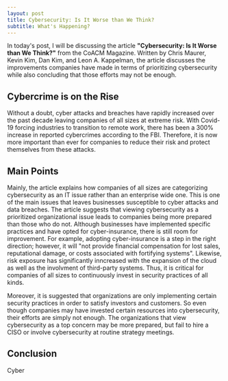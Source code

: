 ```yaml
---
layout: post
title: Cybersecurity: Is It Worse than We Think?
subtitle: What's Happening?
---
```



In today's post, I will be discussing the article **"Cybersecurity: Is It Worse than We Think?"** 
from the CoACM Magazine. Written by Chris Maurer, Kevin Kim, Dan Kim, and Leon A. Kappelman, the article discusses the improvements companies have made in terms of prioritizing cybersecurity while also concluding that those efforts may not be enough. 

## Cybercrime is on the Rise
Without a doubt, cyber attacks and breaches have rapidly increased over the past decade leaving companies of all sizes at extreme risk. With Covid-19 forcing industries to transition to remote work, there has been a 300% increase in reported cybercrimes according to the FBI. Therefore, it is now more important than ever for companies to reduce their risk and protect themselves from these attacks. 

## Main Points
Mainly, the article explains how companies of all sizes are categorizing cybersecurity as an IT issue rather than an enterprise wide one. This is one of the main issues that leaves businesses susceptible to cyber attacks and data breaches. The article suggests that viewing cybersecurity as a prioritized organizational issue leads to companies being more prepared than those who do not. Although businesses have implemented specific practices and have opted for cyber-insurance, there is still room for improvement. For example, adopting cyber-insurance is a step in the right direction; however, it will "not provide financial compensation for lost sales, reputational damage, or costs associated with fortifying systems". Likewise, risk exposure has significantly inncreased with the expansion of the cloud as well as the involvment of third-party systems. Thus, it is critical for companies of all sizes to continuously invest in security practices of all kinds.

Moreover, it is suggested that organizations are only implementing certain security practices in order to satisfy investors and customers. So even though companies may have invested certain resources into cybersecurity, their efforts are simply not enough. The organizations that view cybersecurity as a top concern may be more prepared, but fail to hire a CISO or involve cybersecurity at routine strategy meetings.

## Conclusion
Cyber
